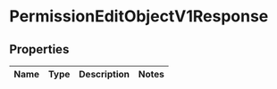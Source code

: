 
# PermissionEditObjectV1Response

## Properties
| Name | Type | Description | Notes |
| ------------ | ------------- | ------------- | ------------- |



